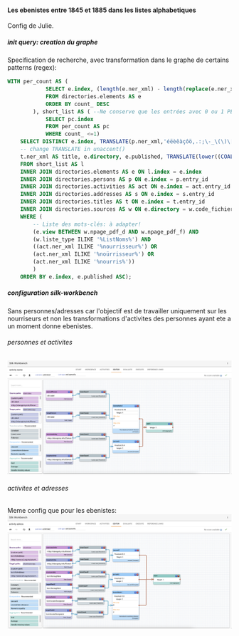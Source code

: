 #### Les ebenistes entre 1845 et 1885 dans les listes alphabetiques
Config de Julie.

##### init query: creation du graphe
Specification de recherche, avec transformation dans le graphe de certains patterns (regex):
```SQL
WITH per_count AS (
			SELECT e.index, (length(e.ner_xml) - length(replace(e.ner_xml, '<PER>', '' ))) / length('<PER>') AS count_
			FROM directories.elements AS e
			ORDER BY count_ DESC
		), short_list AS ( --Ne conserve que les entrées avec 0 ou 1 PER (au delà, on aura un produit cartésien de tous les attributs)
			SELECT pc.index
			FROM per_count AS pc
			WHERE count_ <=1)
	SELECT DISTINCT e.index, TRANSLATE(p.ner_xml,'éëèêàçôö,.:;\-_\(\)\[\]?!$&','eeeeacoo') AS person, TRANSLATE(act.ner_xml,'éëèêàçôö,.:;\-_\(\)\[\]?!$&','eeeeacoo') AS activity, s.loc AS loc, s.cardinal AS cardinal,
	-- change TRANSLATE in unaccent()
	t.ner_xml AS title, e.directory, e.published, TRANSLATE(lower((COALESCE(s.loc,'') || ' '::text) || COALESCE(s.cardinal,'')),'éëèêàçôö,.:;\-_\(\)\[\]?!$&','eeeeacoo') AS fulladd, s.index AS id_address
	FROM short_list AS l
	INNER JOIN directories.elements AS e ON l.index = e.index
	INNER JOIN directories.persons AS p ON e.index = p.entry_id
	INNER JOIN directories.activities AS act ON e.index = act.entry_id
	INNER JOIN directories.addresses AS s ON e.index = s.entry_id
	INNER JOIN directories.titles AS t ON e.index = t.entry_id
	INNER JOIN directories.sources AS w ON e.directory = w.code_fichier
	WHERE (
		-- Liste des mots-clés: à adapter!
		(e.view BETWEEN w.npage_pdf_d AND w.npage_pdf_f) AND
        (w.liste_type ILIKE '%ListNoms%') AND
		((act.ner_xml ILIKE '%nourrisseur%') OR
		(act.ner_xml ILIKE '%noürrisseur%') OR
		(act.ner_xml ILIKE '%nourris%'))
		)
	ORDER BY e.index, e.published ASC);
```

##### configuration silk-workbench
Sans personnes/adresses car l'objectif est de travailler uniquement sur les nourriseurs et non les transformations d'activites des personnes ayant ete a un moment donne ebenistes.

###### personnes et activites
![](https://raw.githubusercontent.com/soduco/atelier_graphes_geohistoriques_annuaires/main/doc_config_activities/img/nourriseurs_activity_name.png)

###### activites et adresses
Meme config que pour les ebenistes:
![](https://raw.githubusercontent.com/soduco/atelier_graphes_geohistoriques_annuaires/main/doc_config_activities/img/ebenistes_activity_adress.png)